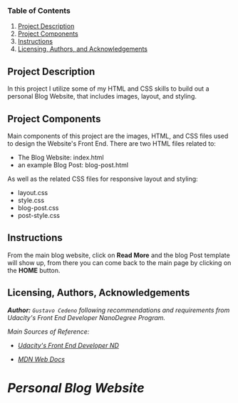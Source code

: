 
### Table of Contents

1. [Project Description](#description)
3. [Project Components](#components)
4. [Instructions](#instructions)
5. [Licensing, Authors, and Acknowledgements](#licensing)

## Project Description <a name="description"></a>

In this project I utilize some of my HTML and CSS skills to build out a personal
Blog Website, that includes images, layout, and styling.   


## Project Components <a name="components"></a>

Main components of this project are the images, HTML, and CSS files used to design
the Website's Front End. There are two HTML files related to:
<ul>
<li> The Blog Website: index.html </li>
<li> an example Blog Post: blog-post.html </li>
</ul>
As well as the related CSS files for responsive layout and styling:

<ul>
<li> layout.css </li>
<li> style.css </li>
<li> blog-post.css </li>
<li> post-style.css </li>
</ul>

## Instructions<a name="instructions"></a>

From the main blog website, click on <strong>Read More</strong> and the blog Post
template will show up, from there you can come back to the main page by clicking
on the <strong>HOME</strong> button.

## Licensing, Authors, Acknowledgements<a name="licensing"></a>

<strong><em>Author:<em></strong> `Gustavo Cedeno` following recommendations and requirements from Udacity's
Front End Developer NanoDegree Program.

Main Sources of Reference:
* [Udacity's Front End Developer ND](https://www.udacity.com/course/front-end-web-developer-nanodegree--nd0011)

* [MDN Web Docs](https://developer.mozilla.org/en-US/docs/Learn)

# Personal Blog Website
